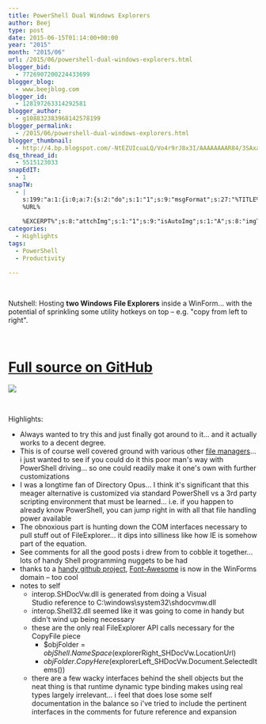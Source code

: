 ```yaml
---
title: PowerShell Dual Windows Explorers
author: Beej
type: post
date: 2015-06-15T01:14:00+00:00
year: "2015"
month: "2015/06"
url: /2015/06/powershell-dual-windows-explorers.html
blogger_bid:
  - 7726907200224433699
blogger_blog:
  - www.beejblog.com
blogger_id:
  - 128197263314292581
blogger_author:
  - g108832383968142578199
blogger_permalink:
  - /2015/06/powershell-dual-windows-explorers.html
blogger_thumbnail:
  - http://4.bp.blogspot.com/-NtEZUIcuaLQ/Vo4r9rJ8x3I/AAAAAAAAR84/3SAxaVZOGas/s1600/Snap2.png
dsq_thread_id:
  - 5515123033
snapEdIT:
  - 1
snapTW:
  - |
    s:199:"a:1:{i:0;a:7:{s:2:"do";s:1:"1";s:9:"msgFormat";s:27:"%TITLE%
    %URL%
    
    %EXCERPT%";s:8:"attchImg";s:1:"1";s:9:"isAutoImg";s:1:"A";s:8:"imgToUse";s:0:"";s:9:"isAutoURL";s:1:"A";s:8:"urlToUse";s:0:"";}}";
categories:
  - Highlights
tags:
  - PowerShell
  - Productivity

---
```

&nbsp;

Nutshell: Hosting **two Windows File Explorers** inside a WinForm... with the potential of sprinkling some utility hotkeys on top &#8211; e.g. "copy from left to right".

&nbsp;

# [Full source on GitHub][1]

![][2]
  
&nbsp;

Highlights:

  * Always wanted to try this and just finally got around to it... and it actually works to a decent degree.
  * This is of course well covered ground with various other [file managers][3]... i just wanted to see if you could do it this poor man's way with PowerShell driving... so one could readily make it one's own with further customizations
  * I was a longtime fan of Directory Opus... I think it's significant that this meager alternative is customized via standard PowerShell vs a 3rd party scripting environment that must be learned... i.e. if you happen to already know PowerShell, you can jump right in with all that file handling power available
  * The obnoxious part is hunting down the COM interfaces necessary to pull stuff out of FileExplorer... it dips into silliness like how IE is somehow part of the equation.
  * See comments for all the good posts i drew from to cobble it together... lots of handy Shell programming nuggets to be had
  * thanks to a [handy github project][4], [Font-Awesome][5] is now in the WinForms domain &#8211; too cool
  * notes to self 
      * interop.SHDocVw.dll is generated from doing a&nbsp;Visual Studio&nbsp;reference to C:\windows\system32\shdocvmw.dll
      * interop.Shell32.dll seemed like it was going to come in handy but didn't wind up being necessary
      * these are the only real FileExplorer API calls necessary for the CopyFile piece 
          * $objFolder = $objShell.NameSpace($explorerRight_SHDocVw.LocationUrl)
          * $objFolder.CopyHere($explorerLeft_SHDocVw.Document.SelectedItems())
      * there are a few wacky interfaces behind the shell objects but the neat thing is that runtime dynamic type binding makes using real types largely irrelevant... i feel that does lose some self documentation in the balance so i've tried to include the pertinent interfaces in the comments for future reference and expansion

 [1]: https://github.com/Beej126/PoShDualExplorers
 [2]: http://www.BeejBlog.com/wp-content/uploads/2015/06/Snap2-1024x699.png
 [3]: http://lifehacker.com/399155/five-best-alternative-file-managers
 [4]: https://github.com/denwilliams/FontAwesome-WindowsForms
 [5]: http://fortawesome.github.io/Font-Awesome/icons/